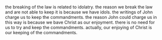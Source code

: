 the breaking of the law is related to idolatry. the reason we break the law and are
not able to keep it is because we have idols. the writings of John charge us to keep
the commandments. the reason John could charge us in this way is because we bave Christ
as our enjoyment. there is no need for us to try and keep the commandments. actually,
our enjoying of Christ is our keeping of the commandments.
